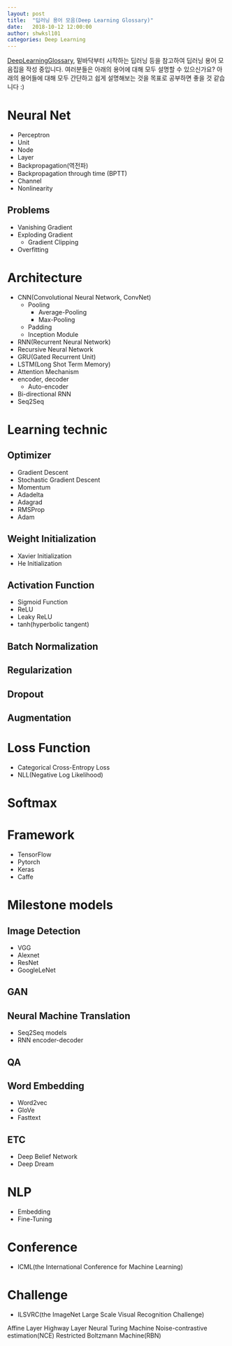 ```yaml
---
layout: post
title:  "딥러닝 용어 모음(Deep Learning Glossary)"
date:   2018-10-12 12:00:00
author: shwksl101
categories: Deep Learning
---
```


[DeepLearningGlossary](http://www.wildml.com/deep-learning-glossary/), 밑바닥부터 시작하는 딥러닝 등을 참고하여 딥러닝 용어 모음집을 작성 중입니다. 여러분들은 아래의 용어에 대해 모두 설명할 수 있으신가요?
아래의 용어들에 대해 모두 간단하고 쉽게 설명해보는 것을 목표로 공부하면 좋을 것 같습니다 :)

# Neural Net

* Perceptron
* Unit
* Node
* Layer
* Backpropagation(역전파)
* Backpropagation through time (BPTT)
* Channel
* Nonlinearity

## Problems

* Vanishing Gradient
* Exploding Gradient
  - Gradient Clipping
* Overfitting

# Architecture

* CNN(Convolutional Neural Network, ConvNet)
  - Pooling
    - Average-Pooling
    - Max-Pooling
  - Padding
  - Inception Module
* RNN(Recurrent Neural Network)
* Recursive Neural Network
* GRU(Gated Recurrent Unit)
* LSTM(Long Shot Term Memory)
* Attention Mechanism
* encoder, decoder
  - Auto-encoder
* Bi-directional RNN
* Seq2Seq

# Learning technic

## Optimizer

* Gradient Descent
* Stochastic Gradient Descent
* Momentum
* Adadelta
* Adagrad
* RMSProp
* Adam

## Weight Initialization

* Xavier Initialization
* He Initialization

## Activation Function

* Sigmoid Function
* ReLU
* Leaky ReLU
* tanh(hyperbolic tangent)

## Batch Normalization

## Regularization

## Dropout

## Augmentation

# Loss Function

* Categorical Cross-Entropy Loss
* NLL(Negative Log Likelihood)

# Softmax

# Framework

* TensorFlow
* Pytorch
* Keras
* Caffe

# Milestone models

## Image Detection

* VGG
* Alexnet
* ResNet
* GoogleLeNet

## GAN

## Neural Machine Translation

* Seq2Seq models
* RNN encoder-decoder

## QA

## Word Embedding

* Word2vec
* GloVe
* Fasttext

## ETC

* Deep Belief Network
* Deep Dream

# NLP

* Embedding
* Fine-Tuning

# Conference

* ICML(the International Conference for Machine Learning)

# Challenge

* ILSVRC(the ImageNet Large Scale Visual Recognition Challenge)

Affine Layer
Highway Layer
Neural Turing Machine
Noise-contrastive estimation(NCE)
Restricted Boltzmann Machine(RBN)
